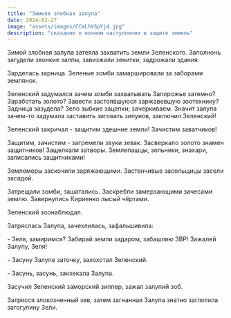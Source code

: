 ```yaml
---
title: "Зимняя злобная залупа"
date: 2024-02-27
image: "assets/images/CCmLhVSpYj4.jpg"
description: "сказание о ночном наступлении и защите земель"
---
```


<p>Зимой злобная залупа затеяла захватить земли Зеленского. Заполночь загудели звонкие залпы, завизжали зенитки, задрожали здания.</p>

<p>Зарделась зарница. Зеленые зомби замаршировали за заборами землянок.</p>

<p>Зеленский задумался зачем зомби захватывать Запорожье затемно? Заработать золото? Завести застоявшуюся заржавевшую зоотехнику? Задница зазудела? Зело зыбкие зацепки; зачеркиваем. Значит залупа зачем-то задумала заставить зиговать зипунов, заключил Зеленский!</p>

<p>Зеленский закричал - защитим здешние земли! Зачистим заватчиков!</p>

<p>Защитим, зачистим - загремели звуки зевак. Засверкало золото знамен защитников! Защелкали затворы. Землепашцы, зольники, знахари, записались защитниками!</p>

<p>Землемеры заскочили заряжающими. Застенчивые засольщицы засели засадой.</p>

<p>Затрещали зомби, зашатались. Заскребли замерзающими зачесами землю. Завернулись Кириенко лысый чёртами.</p>

<p>Зеленский зоонаблюдал.</p>

<p>Затряслась Залупа, зачехлилась, зафальшивила:</p>

<p>- Зеля, замиримся? Забирай земли задаром, забашляю ЗВР! Зажалей Залупу, Зеля!</p>

<p>- Засуну Залупе заточку, захохотал Зеленский.</p>

<p>- Засунь, засунь, закхекала Залупа.</p>

<p>Засучил Зеленский заморский зиппер, зажал залупий зоб.</p>

<p>Затрясся злокозненный зев, затем загнанная Залупа знатно заглотила загогулину Зели.</p>